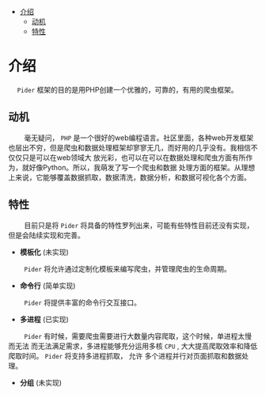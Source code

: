 - [介绍](#orgc7761bb)
  - [动机](#org790419b)
  - [特性](#orgc34c5ea)


<a id="orgc7761bb"></a>

# 介绍

&ensp;&ensp; `Pider` 框架的目的是用PHP创建一个优雅的，可靠的，有用的爬虫框架。


<a id="org790419b"></a>

## 动机

&ensp;&ensp;&ensp;&ensp; 毫无疑问， `PHP` 是一个很好的web编程语言。社区里面，各种web开发框架 也层出不穷，但是爬虫和数据处理框架却寥寥无几，而好用的几乎没有。我相信不仅仅只是可以在web领域大 放光彩，也可以在可以在数据处理和爬虫方面有所作为，就好像Python。所以，我萌发了写一个爬虫和数据 处理方面的框架。从理想上来说，它能够覆盖数据抓取，数据清洗，数据分析，和数据可视化各个方面。


<a id="orgc34c5ea"></a>

## 特性

&ensp;&ensp;&ensp;&ensp; 目前只是将 `Pider` 将具备的特性罗列出来，可能有些特性目前还没有实现， 但是会陆续实现和完善。

-   **模板化** (未实现)

&ensp;&ensp;&ensp;&ensp; `Pider` 将允许通过定制化模板来编写爬虫，并管理爬虫的生命周期。

-   **命令行** (简单实现)

&ensp;&ensp;&ensp;&ensp; `Pider` 将提供丰富的命令行交互接口。

-   **多进程** (已实现)

&ensp;&ensp;&ensp;&ensp; `Pider` 有时候，需要爬虫需要进行大数量内容爬取，这个时候，单进程太慢而无法 而无法满足需求，多进程能够充分运用多核 `CPU` , 大大提高爬取效率和降低爬取时间。 `Pider` 将支持多进程抓取， 允许 多个进程并行对页面抓取和数据处理。

-   **分组** (未实现)

&ensp;&ensp;&ensp;&ensp;
